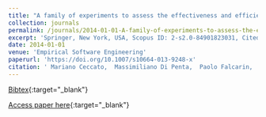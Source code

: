 ```yaml
---
title: "A family of experiments to assess the effectiveness and efficiency of source code obfuscation techniques"
collection: journals
permalink: /journals/2014-01-01-A-family-of-experiments-to-assess-the-effectiveness-and-efficiency-of-source-code-obfuscation-techniques
excerpt: 'Springer, New York, USA, Scopus ID: 2-s2.0-84901823031, Cited by: 45'
date: 2014-01-01
venue: 'Empirical Software Engineering'
paperurl: 'https://doi.org/10.1007/s10664-013-9248-x'
citation: ' Mariano Ceccato,  Massimiliano Di Penta,  Paolo Falcarin,  Filippo Ricca,  Marco Torchiano,  Paolo Tonella, &quot;A family of experiments to assess the effectiveness and efficiency of source code obfuscation techniques.&quot; Empirical Software Engineering, 2014.'
---
```

[Bibtex](https://dblp.org/rec/bib/journals/ese/CeccatoPFRTT14){:target="_blank"}

[Access paper here](https://doi.org/10.1007/s10664-013-9248-x){:target="_blank"}
